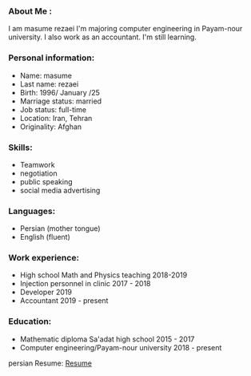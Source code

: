 ### About Me :
I am masume rezaei
I'm majoring computer engineering in Payam-nour university.
I also work as an accountant.
I'm still learning.
### Personal information:
+ Name: masume
+ Last name: rezaei
+ Birth: 1996/ January /25
+ Marriage status: married
+ Job status: full-time
+ Location: Iran, Tehran 
+ Originality: Afghan 
### Skills: 
- Teamwork
- negotiation
- public speaking
- social media advertising 
### Languages:
- Persian (mother tongue) 
- English (fluent) 
### Work experience:
- High school Math and Physics teaching 2018-2019
- Injection personnel in clinic 2017 - 2018 
- Developer 2019 
- Accountant 2019 - present 
### Education:
- Mathematic diploma Sa'adat high school 2015 - 2017
- Computer engineering/Payam-nour university 2018 - present
 
persian Resume: <a href="https://rezaeimasumeh-fa.github.io/rezaeimasumeh-fa.github.io/"> Resume </a>
